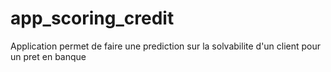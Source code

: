 # app_scoring_credit
Application permet de faire une prediction sur la solvabilite d'un client pour un pret en banque
